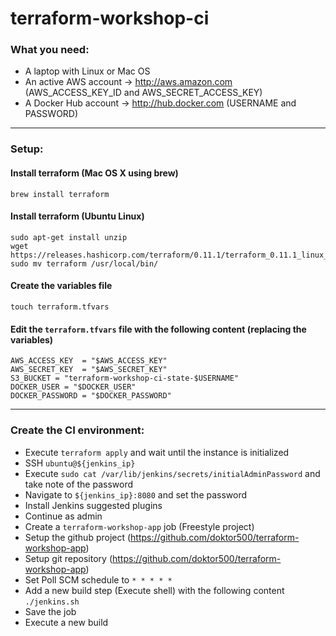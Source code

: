 # terraform-workshop-ci

### What you need:

- A laptop with Linux or Mac OS
- An active AWS account -> http://aws.amazon.com (AWS_ACCESS_KEY_ID and AWS_SECRET_ACCESS_KEY)
- A Docker Hub account -> http://hub.docker.com (USERNAME and PASSWORD)

___

### Setup:

#### Install terraform (Mac OS X using brew)

	brew install terraform

#### Install terraform (Ubuntu Linux)

	sudo apt-get install unzip
	wget https://releases.hashicorp.com/terraform/0.11.1/terraform_0.11.1_linux_amd64.zip
	sudo mv terraform /usr/local/bin/

#### Create the variables file

	touch terraform.tfvars

#### Edit the `terraform.tfvars` file with the following content (replacing the variables)

	AWS_ACCESS_KEY  = "$AWS_ACCESS_KEY"
	AWS_SECRET_KEY  = "$AWS_SECRET_KEY"
	S3_BUCKET = "terraform-workshop-ci-state-$USERNAME"
	DOCKER_USER = "$DOCKER_USER"
	DOCKER_PASSWORD = "$DOCKER_PASSWORD"

___

### Create the CI environment:

- Execute `terraform apply` and wait until the instance is initialized
- SSH `ubuntu@${jenkins_ip}`
- Execute `sudo cat /var/lib/jenkins/secrets/initialAdminPassword` and take note of the password
- Navigate to `${jenkins_ip}:8080` and set the password
- Install Jenkins suggested plugins
- Continue as admin
- Create a `terraform-workshop-app` job (Freestyle project)
- Setup the github project (https://github.com/doktor500/terraform-workshop-app)
- Setup git repository (https://github.com/doktor500/terraform-workshop-app)
- Set Poll SCM schedule to `* * * * *`
- Add a new build step (Execute shell) with the following content `./jenkins.sh`
- Save the job
- Execute a new build
